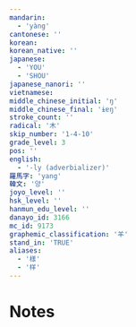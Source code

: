 ```yaml
---
mandarin:
  - 'yàng'
cantonese: ''
korean:
korean_native: ''
japanese:
  - 'YOU'
  - 'SHOU'
japanese_nanori: ''
vietnamese:
middle_chinese_initial: 'ŋ'
middle_chinese_final: 'ɨɐŋ'
stroke_count: ''
radical: '木'
skip_number: '1-4-10'
grade_level: 3
pos: ''
english:
  - '-ly (adverbializer)'
羅馬字: 'yang'
韓文: '양'
joyo_level: ''
hsk_level: ''
hanmun_edu_level: ''
danayo_id: 3166
mc_id: 9173
graphemic_classification: '羊'
stand_in: 'TRUE'
aliases:
  - '樣'
  - '样'
---
```


# Notes

